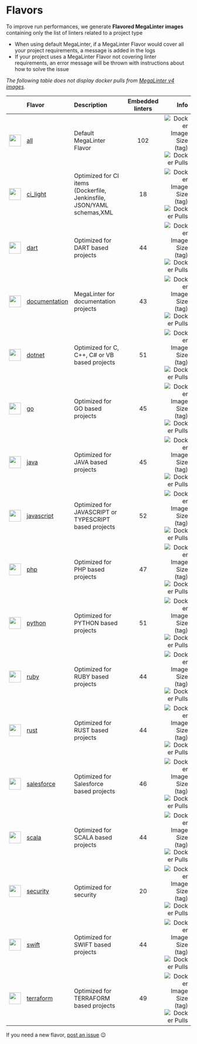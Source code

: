 <!-- markdownlint-disable MD013 -->
<!-- Generated by .automation/build.py, please do not update manually -->
<!-- flavors-section-start -->

# Flavors

To improve run performances, we generate **Flavored MegaLinter images** containing only the list of linters related to a project type

- When using default MegaLinter, if a MegaLinter Flavor would cover all your project requirements, a message is added in the logs
- If your project uses a MegaLinter Flavor not covering linter requirements, an error message will be thrown with instructions about how to solve the issue

_The following table does not display docker pulls from [MegaLinter v4 images](https://hub.docker.com/r/nvuillam/mega-linter)._

<!-- flavors-table-start -->
|                                                                         <!-- -->                                                                         | Flavor                                                          | Description                                                            | Embedded linters |                                                                                                                                                                                                       Info |
|:--------------------------------------------------------------------------------------------------------------------------------------------------------:|:----------------------------------------------------------------|:-----------------------------------------------------------------------|:----------------:|-----------------------------------------------------------------------------------------------------------------------------------------------------------------------------------------------------------:|
| <img src="https://github.com/megalinter/megalinter/raw/main/docs/assets/images/mega-linter-square.png" alt="" height="32px" class="megalinter-icon"></a> | [all](https://megalinter.github.io/v6-alpha/supported-linters/) | Default MegaLinter Flavor                                              |       102        |                             ![Docker Image Size (tag)](https://img.shields.io/docker/image-size/megalinter/megalinter/v6-alpha) ![Docker Pulls](https://img.shields.io/docker/pulls/megalinter/megalinter) |
|      <img src="https://github.com/megalinter/megalinter/raw/main/docs/assets/icons/ci_light.ico" alt="" height="32px" class="megalinter-icon"></a>       | [ci_light](flavors/ci_light.md#readme)                          | Optimized for CI items (Dockerfile, Jenkinsfile, JSON/YAML schemas,XML |        18        |           ![Docker Image Size (tag)](https://img.shields.io/docker/image-size/megalinter/megalinter-ci_light/v6-alpha) ![Docker Pulls](https://img.shields.io/docker/pulls/megalinter/megalinter-ci_light) |
|        <img src="https://github.com/megalinter/megalinter/raw/main/docs/assets/icons/dart.ico" alt="" height="32px" class="megalinter-icon"></a>         | [dart](flavors/dart.md#readme)                                  | Optimized for DART based projects                                      |        44        |                   ![Docker Image Size (tag)](https://img.shields.io/docker/image-size/megalinter/megalinter-dart/v6-alpha) ![Docker Pulls](https://img.shields.io/docker/pulls/megalinter/megalinter-dart) |
|    <img src="https://github.com/megalinter/megalinter/raw/main/docs/assets/icons/documentation.ico" alt="" height="32px" class="megalinter-icon"></a>    | [documentation](flavors/documentation.md#readme)                | MegaLinter for documentation projects                                  |        43        | ![Docker Image Size (tag)](https://img.shields.io/docker/image-size/megalinter/megalinter-documentation/v6-alpha) ![Docker Pulls](https://img.shields.io/docker/pulls/megalinter/megalinter-documentation) |
|       <img src="https://github.com/megalinter/megalinter/raw/main/docs/assets/icons/dotnet.ico" alt="" height="32px" class="megalinter-icon"></a>        | [dotnet](flavors/dotnet.md#readme)                              | Optimized for C, C++, C# or VB based projects                          |        51        |               ![Docker Image Size (tag)](https://img.shields.io/docker/image-size/megalinter/megalinter-dotnet/v6-alpha) ![Docker Pulls](https://img.shields.io/docker/pulls/megalinter/megalinter-dotnet) |
|         <img src="https://github.com/megalinter/megalinter/raw/main/docs/assets/icons/go.ico" alt="" height="32px" class="megalinter-icon"></a>          | [go](flavors/go.md#readme)                                      | Optimized for GO based projects                                        |        45        |                       ![Docker Image Size (tag)](https://img.shields.io/docker/image-size/megalinter/megalinter-go/v6-alpha) ![Docker Pulls](https://img.shields.io/docker/pulls/megalinter/megalinter-go) |
|        <img src="https://github.com/megalinter/megalinter/raw/main/docs/assets/icons/java.ico" alt="" height="32px" class="megalinter-icon"></a>         | [java](flavors/java.md#readme)                                  | Optimized for JAVA based projects                                      |        45        |                   ![Docker Image Size (tag)](https://img.shields.io/docker/image-size/megalinter/megalinter-java/v6-alpha) ![Docker Pulls](https://img.shields.io/docker/pulls/megalinter/megalinter-java) |
|     <img src="https://github.com/megalinter/megalinter/raw/main/docs/assets/icons/javascript.ico" alt="" height="32px" class="megalinter-icon"></a>      | [javascript](flavors/javascript.md#readme)                      | Optimized for JAVASCRIPT or TYPESCRIPT based projects                  |        52        |       ![Docker Image Size (tag)](https://img.shields.io/docker/image-size/megalinter/megalinter-javascript/v6-alpha) ![Docker Pulls](https://img.shields.io/docker/pulls/megalinter/megalinter-javascript) |
|         <img src="https://github.com/megalinter/megalinter/raw/main/docs/assets/icons/php.ico" alt="" height="32px" class="megalinter-icon"></a>         | [php](flavors/php.md#readme)                                    | Optimized for PHP based projects                                       |        47        |                     ![Docker Image Size (tag)](https://img.shields.io/docker/image-size/megalinter/megalinter-php/v6-alpha) ![Docker Pulls](https://img.shields.io/docker/pulls/megalinter/megalinter-php) |
|       <img src="https://github.com/megalinter/megalinter/raw/main/docs/assets/icons/python.ico" alt="" height="32px" class="megalinter-icon"></a>        | [python](flavors/python.md#readme)                              | Optimized for PYTHON based projects                                    |        51        |               ![Docker Image Size (tag)](https://img.shields.io/docker/image-size/megalinter/megalinter-python/v6-alpha) ![Docker Pulls](https://img.shields.io/docker/pulls/megalinter/megalinter-python) |
|        <img src="https://github.com/megalinter/megalinter/raw/main/docs/assets/icons/ruby.ico" alt="" height="32px" class="megalinter-icon"></a>         | [ruby](flavors/ruby.md#readme)                                  | Optimized for RUBY based projects                                      |        44        |                   ![Docker Image Size (tag)](https://img.shields.io/docker/image-size/megalinter/megalinter-ruby/v6-alpha) ![Docker Pulls](https://img.shields.io/docker/pulls/megalinter/megalinter-ruby) |
|        <img src="https://github.com/megalinter/megalinter/raw/main/docs/assets/icons/rust.ico" alt="" height="32px" class="megalinter-icon"></a>         | [rust](flavors/rust.md#readme)                                  | Optimized for RUST based projects                                      |        44        |                   ![Docker Image Size (tag)](https://img.shields.io/docker/image-size/megalinter/megalinter-rust/v6-alpha) ![Docker Pulls](https://img.shields.io/docker/pulls/megalinter/megalinter-rust) |
|     <img src="https://github.com/megalinter/megalinter/raw/main/docs/assets/icons/salesforce.ico" alt="" height="32px" class="megalinter-icon"></a>      | [salesforce](flavors/salesforce.md#readme)                      | Optimized for Salesforce based projects                                |        46        |       ![Docker Image Size (tag)](https://img.shields.io/docker/image-size/megalinter/megalinter-salesforce/v6-alpha) ![Docker Pulls](https://img.shields.io/docker/pulls/megalinter/megalinter-salesforce) |
|        <img src="https://github.com/megalinter/megalinter/raw/main/docs/assets/icons/scala.ico" alt="" height="32px" class="megalinter-icon"></a>        | [scala](flavors/scala.md#readme)                                | Optimized for SCALA based projects                                     |        44        |                 ![Docker Image Size (tag)](https://img.shields.io/docker/image-size/megalinter/megalinter-scala/v6-alpha) ![Docker Pulls](https://img.shields.io/docker/pulls/megalinter/megalinter-scala) |
|      <img src="https://github.com/megalinter/megalinter/raw/main/docs/assets/icons/security.ico" alt="" height="32px" class="megalinter-icon"></a>       | [security](flavors/security.md#readme)                          | Optimized for security                                                 |        20        |           ![Docker Image Size (tag)](https://img.shields.io/docker/image-size/megalinter/megalinter-security/v6-alpha) ![Docker Pulls](https://img.shields.io/docker/pulls/megalinter/megalinter-security) |
|        <img src="https://github.com/megalinter/megalinter/raw/main/docs/assets/icons/swift.ico" alt="" height="32px" class="megalinter-icon"></a>        | [swift](flavors/swift.md#readme)                                | Optimized for SWIFT based projects                                     |        44        |                 ![Docker Image Size (tag)](https://img.shields.io/docker/image-size/megalinter/megalinter-swift/v6-alpha) ![Docker Pulls](https://img.shields.io/docker/pulls/megalinter/megalinter-swift) |
|      <img src="https://github.com/megalinter/megalinter/raw/main/docs/assets/icons/terraform.ico" alt="" height="32px" class="megalinter-icon"></a>      | [terraform](flavors/terraform.md#readme)                        | Optimized for TERRAFORM based projects                                 |        49        |         ![Docker Image Size (tag)](https://img.shields.io/docker/image-size/megalinter/megalinter-terraform/v6-alpha) ![Docker Pulls](https://img.shields.io/docker/pulls/megalinter/megalinter-terraform) |
<!-- flavors-table-end -->

If you need a new flavor, [post an issue](https://github.com/megalinter/megalinter/issues) :wink:


<!-- flavors-section-end -->
